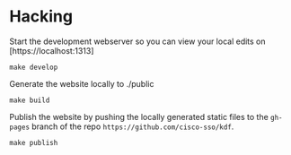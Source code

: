 # Hacking

Start the development webserver so you can view your local edits on
[https://localhost:1313]

```
make develop
```

Generate the website locally to ./public

```
make build
```

Publish the website by pushing the locally generated static files to the
`gh-pages` branch of the repo `https://github.com/cisco-sso/kdf`.

```
make publish
```

